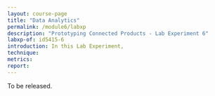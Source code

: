 ```yaml
---
layout: course-page
title: "Data Analytics"
permalink: /module6/labxp
description: "Prototyping Connected Products - Lab Experiment 6"
labxp-of: id5415-6
introduction: In this Lab Experiment,
technique:
metrics:
report:
---
```


To be released.